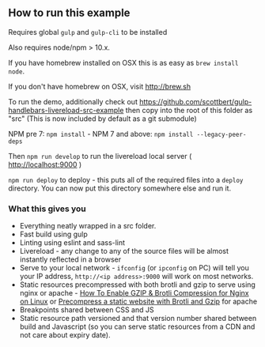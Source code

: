 ## How to run this example

Requires global `gulp` and `gulp-cli` to be installed

Also requires node/npm > 10.x.

If you have homebrew installed on OSX this is as easy as `brew install node`.

If you don't have homebrew on OSX, visit http://brew.sh

To run the demo, additionally check out https://github.com/scottbert/gulp-handlebars-livereload-src-example then copy into the root of this folder as "src" (This is now included by default as a git submodule)

NPM pre 7: `npm install` - NPM 7 and above: `npm install --legacy-peer-deps`

Then `npm run develop` to run the livereload local server ( [http://localhost:9000](http://localhost:9000) )

```npm run deploy``` to deploy - this puts all of the required files into a `deploy` directory. You can now put this directory somewhere else and run it.

### What this gives you

* Everything neatly wrapped in a src folder.
* Fast build using gulp
* Linting using eslint and sass-lint
* Livereload - any change to any of the source files will be almost instantly reflected in a browser
* Serve to your local network - ```ifconfig``` (or ```ipconfig``` on PC) will tell you your IP address, ```http://<ip address>:9000``` will work on most networks.
* Static resources precompressed with both brotli and gzip to serve using nginx or apache - [How To Enable GZIP & Brotli Compression for Nginx on Linux](https://computingforgeeks.com/how-to-enable-gzip-brotli-compression-for-nginx-on-linux/) or [Precompress a static website with Brotli and Gzip](https://damien.pobel.fr/post/precompress-brotli-gzip-static-site/) for apache
* Breakpoints shared between CSS and JS
* Static resource path versioned and that version number shared between build and Javascript (so you can serve static resources from a CDN and not care about expiry date).

